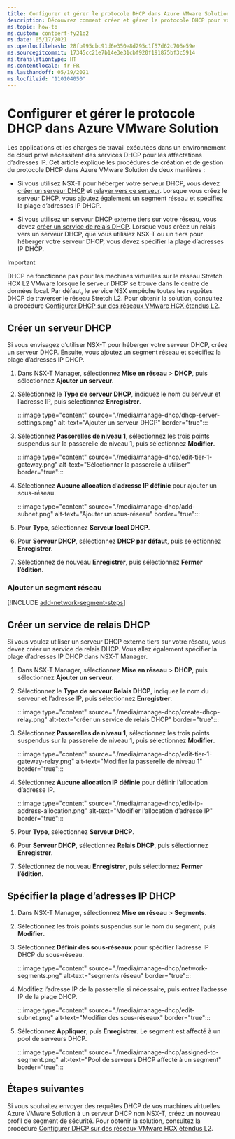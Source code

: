 ```yaml
---
title: Configurer et gérer le protocole DHCP dans Azure VMware Solution
description: Découvrez comment créer et gérer le protocole DHCP pour votre cloud privé Azure VMware Solution.
ms.topic: how-to
ms.custom: contperf-fy21q2
ms.date: 05/17/2021
ms.openlocfilehash: 28fb995cbc91d6e350e8d295c1f57d62c706e59e
ms.sourcegitcommit: 17345cc21e7b14e3e31cbf920f191875bf3c5914
ms.translationtype: HT
ms.contentlocale: fr-FR
ms.lasthandoff: 05/19/2021
ms.locfileid: "110104050"
---
```

# <a name="configure-and-manage-dhcp-in-azure-vmware-solution"></a>Configurer et gérer le protocole DHCP dans Azure VMware Solution

Les applications et les charges de travail exécutées dans un environnement de cloud privé nécessitent des services DHCP pour les affectations d’adresses IP.  Cet article explique les procédures de création et de gestion du protocole DHCP dans Azure VMware Solution de deux manières :

- Si vous utilisez NSX-T pour héberger votre serveur DHCP, vous devez [créer un serveur DHCP](#create-a-dhcp-server) et [relayer vers ce serveur](#create-dhcp-relay-service). Lorsque vous créez le serveur DHCP, vous ajoutez également un segment réseau et spécifiez la plage d’adresses IP DHCP.   

- Si vous utilisez un serveur DHCP externe tiers sur votre réseau, vous devez [créer un service de relais DHCP](#create-dhcp-relay-service). Lorsque vous créez un relais vers un serveur DHCP, que vous utilisiez NSX-T ou un tiers pour héberger votre serveur DHCP, vous devez spécifier la plage d’adresses IP DHCP.

>[!IMPORTANT]
>DHCP ne fonctionne pas pour les machines virtuelles sur le réseau Stretch HCX L2 VMware lorsque le serveur DHCP se trouve dans le centre de données local.  Par défaut, le service NSX empêche toutes les requêtes DHCP de traverser le réseau Stretch L2. Pour obtenir la solution, consultez la procédure [Configurer DHCP sur des réseaux VMware HCX étendus L2](configure-l2-stretched-vmware-hcx-networks.md).


## <a name="create-a-dhcp-server"></a>Créer un serveur DHCP

Si vous envisagez d’utiliser NSX-T pour héberger votre serveur DHCP, créez un serveur DHCP. Ensuite, vous ajoutez un segment réseau et spécifiez la plage d’adresses IP DHCP.

1. Dans NSX-T Manager, sélectionnez **Mise en réseau** > **DHCP**, puis sélectionnez **Ajouter un serveur**.

1. Sélectionnez le **Type de serveur** **DHCP**, indiquez le nom du serveur et l’adresse IP, puis sélectionnez **Enregistrer**.

   :::image type="content" source="./media/manage-dhcp/dhcp-server-settings.png" alt-text="Ajouter un serveur DHCP" border="true":::

1. Sélectionnez **Passerelles de niveau 1**, sélectionnez les trois points suspendus sur la passerelle de niveau 1, puis sélectionnez **Modifier**.

   :::image type="content" source="./media/manage-dhcp/edit-tier-1-gateway.png" alt-text="Sélectionner la passerelle à utiliser" border="true":::

1. Sélectionnez **Aucune allocation d’adresse IP définie** pour ajouter un sous-réseau.

   :::image type="content" source="./media/manage-dhcp/add-subnet.png" alt-text="Ajouter un sous-réseau" border="true":::

1. Pour **Type**, sélectionnez **Serveur local DHCP**. 
   
1. Pour **Serveur DHCP**, sélectionnez **DHCP par défaut**, puis sélectionnez **Enregistrer**.

1. Sélectionnez de nouveau **Enregistrer**, puis sélectionnez **Fermer l’édition**.

### <a name="add-a-network-segment"></a>Ajouter un segment réseau

[!INCLUDE [add-network-segment-steps](includes/add-network-segment-steps.md)]


## <a name="create-dhcp-relay-service"></a>Créer un service de relais DHCP

Si vous voulez utiliser un serveur DHCP externe tiers sur votre réseau, vous devez créer un service de relais DHCP. Vous allez également spécifier la plage d’adresses IP DHCP dans NSX-T Manager. 

1. Dans NSX-T Manager, sélectionnez **Mise en réseau** > **DHCP**, puis sélectionnez **Ajouter un serveur**.

1. Sélectionnez le **Type de serveur** **Relais DHCP**, indiquez le nom du serveur et l’adresse IP, puis sélectionnez **Enregistrer**.

   :::image type="content" source="./media/manage-dhcp/create-dhcp-relay.png" alt-text="créer un service de relais DHCP" border="true":::

1. Sélectionnez **Passerelles de niveau 1**, sélectionnez les trois points suspendus sur la passerelle de niveau 1, puis sélectionnez **Modifier**.

   :::image type="content" source="./media/manage-dhcp/edit-tier-1-gateway-relay.png" alt-text="Modifier la passerelle de niveau 1" border="true":::

1. Sélectionnez **Aucune allocation IP définie** pour définir l’allocation d’adresse IP.

   :::image type="content" source="./media/manage-dhcp/edit-ip-address-allocation.png" alt-text="Modifier l’allocation d’adresse IP" border="true":::

1. Pour **Type**, sélectionnez **Serveur DHCP**. 
   
1. Pour **Serveur DHCP**, sélectionnez **Relais DHCP**, puis sélectionnez **Enregistrer**.

1. Sélectionnez de nouveau **Enregistrer**, puis sélectionnez **Fermer l’édition**.


## <a name="specify-the-dhcp-ip-address-range"></a>Spécifier la plage d’adresses IP DHCP

1. Dans NSX-T Manager, sélectionnez **Mise en réseau** > **Segments**. 
   
1. Sélectionnez les trois points suspendus sur le nom du segment, puis **Modifier**.
   
1. Sélectionnez **Définir des sous-réseaux** pour spécifier l’adresse IP DHCP du sous-réseau. 
   
   :::image type="content" source="./media/manage-dhcp/network-segments.png" alt-text="segments réseau" border="true":::
      
1. Modifiez l’adresse IP de la passerelle si nécessaire, puis entrez l’adresse IP de la plage DHCP. 
      
   :::image type="content" source="./media/manage-dhcp/edit-subnet.png" alt-text="Modifier des sous-réseaux" border="true":::
      
1. Sélectionnez **Appliquer**, puis **Enregistrer**. Le segment est affecté à un pool de serveurs DHCP.
      
   :::image type="content" source="./media/manage-dhcp/assigned-to-segment.png" alt-text="Pool de serveurs DHCP affecté à un segment" border="true":::



## <a name="next-steps"></a>Étapes suivantes

Si vous souhaitez envoyer des requêtes DHCP de vos machines virtuelles Azure VMware Solution à un serveur DHCP non NSX-T, créez un nouveau profil de segment de sécurité. Pour obtenir la solution, consultez la procédure [Configurer DHCP sur des réseaux VMware HCX étendus L2](configure-l2-stretched-vmware-hcx-networks.md).

